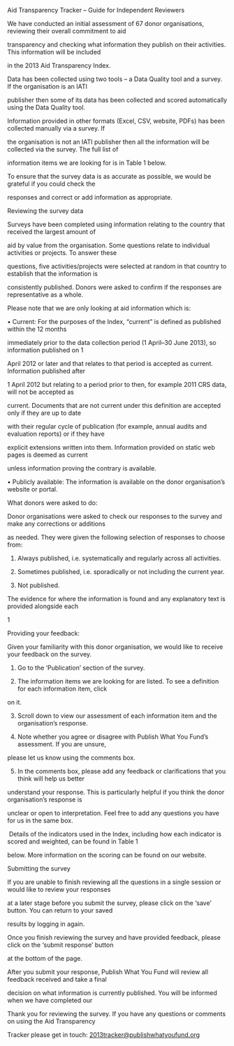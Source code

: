 Aid Transparency Tracker – Guide for Independent Reviewers



We have conducted an initial assessment of 67 donor organisations, reviewing their overall commitment to aid 



transparency and checking what information they publish on their activities. This information will be included 



in the 2013 Aid Transparency Index.



Data has been collected using two tools – a Data Quality tool and a survey. If the organisation is an IATI 



publisher then some of its data has been collected and scored automatically using the Data Quality tool. 



Information provided in other formats (Excel, CSV, website, PDFs) has been collected manually via a survey. If 



the organisation is not an IATI publisher then all the information will be collected via the survey. The full list of 



information items we are looking for is in Table 1 below.



To ensure that the survey data is as accurate as possible, we would be grateful if you could check the 



responses and correct or add information as appropriate. 



Reviewing the survey data



Surveys have been completed using information relating to the country that received the largest amount of 



aid by value from the organisation. Some questions relate to individual activities or projects. To answer these 



questions, five activities/projects were selected at random in that country to establish that the information is 



consistently published. Donors were asked to confirm if the responses are representative as a whole.



Please note that we are only looking at aid information which is:



• Current: For the purposes of the Index, “current” is defined as published within the 12 months 



immediately prior to the data collection period (1 April–30 June 2013), so information published on 1 



April 2012 or later and that relates to that period is accepted as current. Information published after 



1 April 2012 but relating to a period prior to then, for example 2011 CRS data, will not be accepted as 



current. Documents that are not current under this definition are accepted only if they are up to date 



with their regular cycle of publication (for example, annual audits and evaluation reports) or if they have 



explicit extensions written into them. Information provided on static web pages is deemed as current 



unless information proving the contrary is available.



• Publicly available: The information is available on the donor organisation’s website or portal. 



What donors were asked to do: 



Donor organisations were asked to check our responses to the survey and make any corrections or additions 



as needed. They were given the following selection of responses to choose from: 



1. Always published, i.e. systematically and regularly across all activities. 



2. Sometimes published, i.e. sporadically or not including the current year.



3. Not published.



The evidence for where the information is found and any explanatory text is provided alongside each 



1



Providing your feedback:



Given your familiarity with this donor organisation, we would like to receive your feedback on the survey. 



1. Go to the ‘Publication’ section of the survey.



2. The information items we are looking for are listed. To see a definition for each information item, click 



on it.



3. Scroll down to view our assessment of each information item and the organisation’s response. 



4. Note whether you agree or disagree with Publish What You Fund’s assessment. If you are unsure, 



please let us know using the comments box.



5. In the comments box, please add any feedback or clarifications that you think will help us better 



understand your response. This is particularly helpful if you think the donor organisation’s response is 



unclear or open to interpretation. Feel free to add any questions you have for us in the same box.



 Details of the indicators used in the Index, including how each indicator is scored and weighted, can be found in Table 1 



below. More information on the scoring can be found on our website.



Submitting the survey



If you are unable to finish reviewing all the questions in a single session or would like to review your responses 



at a later stage before you submit the survey, please click on the ‘save’ button. You can return to your saved 



results by logging in again. 



Once you finish reviewing the survey and have provided feedback, please click on the ‘submit response’ button 



at the bottom of the page.



After you submit your response, Publish What You Fund will review all feedback received and take a final 



decision on what information is currently published. You will be informed when we have completed our 



Thank you for reviewing the survey. If you have any questions or comments on using the Aid Transparency 



Tracker please get in touch: 2013tracker@publishwhatyoufund.org